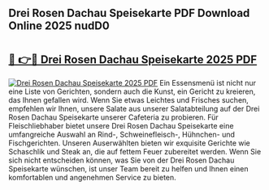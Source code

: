 ## Drei Rosen Dachau Speisekarte PDF Download Online 2025 nudD0

# <h2><a href="http://gceghv.nevu.top/?p=Drei+Rosen+Dachau+Speisekarte">🔗 👉🔴 Drei Rosen Dachau Speisekarte 2025 PDF</a></h2>

[![Drei Rosen Dachau Speisekarte 2025 PDF](https://i.imgur.com/dBaPXMq.png)](http://gceghv.nevu.top/?p=Drei+Rosen+Dachau+Speisekarte)
Ein Essensmenü ist nicht nur eine Liste von Gerichten, sondern auch die Kunst, ein Gericht zu kreieren, das Ihnen gefallen wird. Wenn Sie etwas Leichtes und Frisches suchen, empfehlen wir Ihnen, unsere Salate aus unserer Salatabteilung auf der Drei Rosen Dachau Speisekarte unserer Cafeteria zu probieren. Für Fleischliebhaber bietet unsere Drei Rosen Dachau Speisekarte eine umfangreiche Auswahl an Rind-, Schweinefleisch-, Hühnchen- und Fischgerichten. Unseren Auserwählten bieten wir exquisite Gerichte wie Schaschlik und Steak an, die auf fettem Feuer zubereitet werden. Wenn Sie sich nicht entscheiden können, was Sie von der Drei Rosen Dachau Speisekarte wünschen, ist unser Team bereit zu helfen und Ihnen einen komfortablen und angenehmen Service zu bieten.
